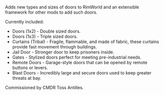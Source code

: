 Adds new types and sizes of doors to RimWorld and an extensible framework for other mods to add such doors.

Currently included:
* Doors (1x2) - Double sized doors.
* Doors (1x3) - Triple sized doors.
* Curtains (Tribal) - Fragile, flammable, and made of fabric, these curtains provide fast movement through buildings.
* Jail Door - Stronger door to keep prisoners inside.
* Gates - Stylized doors perfect for meeting pre-industrial needs.
* Remote Doors - Garage-style doors that can be opened by remote buttons or levers.
* Blast Doors - Incredibly large and secure doors used to keep greater threats at bay.

Commissioned by CMDR Toss Antilles.
